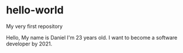 # hello-world
My very first repository

Hello, My name is Daniel I'm 23 years old. I want to become a software developer by 2021.
